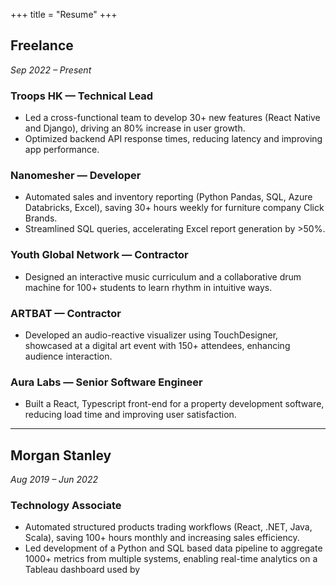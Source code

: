 +++
title = "Resume"
+++

## Freelance  
*Sep 2022 – Present*

### Troops HK — Technical Lead
- Led a cross-functional team to develop 30+ new features (React Native and Django), driving an 80% increase in user growth.
- Optimized backend API response times, reducing latency and improving app performance.

### Nanomesher — Developer
- Automated sales and inventory reporting (Python Pandas, SQL, Azure Databricks, Excel), saving 30+ hours weekly for furniture company Click Brands.
- Streamlined SQL queries, accelerating Excel report generation by >50%.

### Youth Global Network — Contractor
- Designed an interactive music curriculum and a collaborative drum machine for 100+ students to learn rhythm in intuitive ways.

### ARTBAT — Contractor
- Developed an audio-reactive visualizer using TouchDesigner, showcased at a digital art event with 150+ attendees, enhancing audience interaction.

### Aura Labs — Senior Software Engineer
- Built a React, Typescript front-end for a property development software, reducing load time and improving user satisfaction.

---

## Morgan Stanley  
*Aug 2019 – Jun 2022*

### Technology Associate
- Automated structured products trading workflows (React, .NET, Java, Scala), saving 100+ hours monthly and increasing sales efficiency.
- Led development of a Python and SQL based data pipeline to aggregate 1000+ metrics from multiple systems, enabling real-time analytics on a Tableau dashboard used by